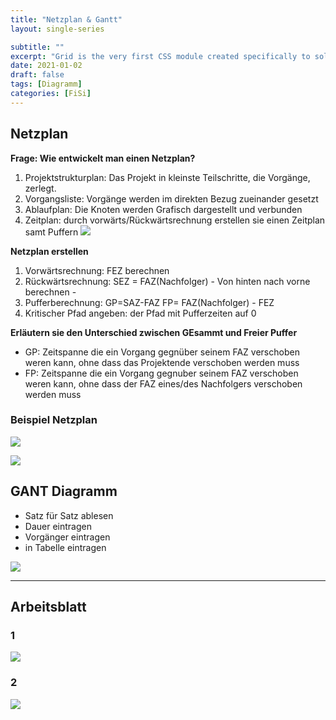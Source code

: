 ```yaml
---
title: "Netzplan & Gantt"
layout: single-series

subtitle: ""
excerpt: "Grid is the very first CSS module created specifically to solve the layout problems we’ve all been hacking our way around for as long as we’ve been making websites."
date: 2021-01-02
draft: false
tags: [Diagramm]
categories: [FiSi]
---
```




## Netzplan

**Frage: Wie entwickelt man einen Netzplan?**
1. Projektstrukturplan: Das Projekt in kleinste Teilschritte, die Vorgänge, zerlegt.
2. Vorgangsliste: Vorgänge werden im direkten Bezug zueinander gesetzt
3. Ablaufplan: Die Knoten werden Grafisch dargestellt und verbunden
4. Zeitplan: durch vorwärts/Rückwärtsrechnung erstellen sie einen Zeitplan samt Puffern
[![](https://bookstack.niclasedge.com/uploads/images/gallery/2022-09/scaled-1680-/image-1664208974638-16-11.png)](https://bookstack.niclasedge.com/uploads/images/gallery/2022-09/image-1664208974638-16-11.png)

**Netzplan erstellen**
1. Vorwärtsrechnung: FEZ berechnen
2. Rückwärtsrechnung: SEZ = FAZ(Nachfolger) - Von hinten nach vorne berechnen - 
3. Pufferberechnung: GP=SAZ-FAZ   FP= FAZ(Nachfolger) - FEZ
4. Kritischer Pfad angeben: der Pfad mit Pufferzeiten auf 0

**Erläutern sie den Unterschied zwischen GEsammt und Freier Puffer**
- GP: Zeitspanne die ein Vorgang gegnüber seinem FAZ verschoben weren kann, ohne dass das Projektende verschoben werden muss
- FP: Zeitspanne die ein Vorgang gegnuber seinem FAZ verschoben weren kann, ohne dass der FAZ eines/des Nachfolgers verschoben werden muss


### Beispiel Netzplan
[![](https://bookstack.niclasedge.com/uploads/images/gallery/2022-09/scaled-1680-/image-1664209491926-24-47.png)](https://bookstack.niclasedge.com/uploads/images/gallery/2022-09/image-1664209491926-24-47.png)


<div drawio-diagram="2024"><img src="https://bookstack.niclasedge.com/uploads/images/drawio/2022-09/drawing-3-1664216179.png"></div>


## GANT Diagramm

- Satz für Satz ablesen
- Dauer eintragen
- Vorgänger eintragen
- in Tabelle eintragen

[![](https://bookstack.niclasedge.com/uploads/images/gallery/2022-09/scaled-1680-/image-1664216111341.jpeg)](https://bookstack.niclasedge.com/uploads/images/gallery/2022-09/image-1664216111341.jpeg)


---- 

## Arbeitsblatt
### 1
<div drawio-diagram="2093"><img src="https://bookstack.niclasedge.com/uploads/images/drawio/2022-10/drawing-3-1666343804.png"></div>

### 2
<div drawio-diagram="2095"><img src="https://bookstack.niclasedge.com/uploads/images/drawio/2022-10/drawing-3-1666344684.png"></div>

